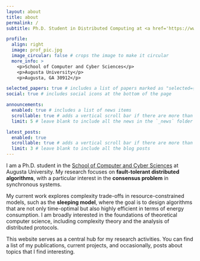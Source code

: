 ```yaml
---
layout: about
title: about
permalink: /
subtitle: Ph.D. Student in Distributed Computing at <a href='https://www.augusta.edu/ccs/'>Augusta University</a>.

profile:
  align: right
  image: prof_pic.jpg
  image_circular: false # crops the image to make it circular
  more_info: >
    <p>School of Computer and Cyber Sciences</p>
    <p>Augusta University</p>
    <p>Augusta, GA 30912</p>

selected_papers: true # includes a list of papers marked as "selected={true}"
social: true # includes social icons at the bottom of the page

announcements:
  enabled: true # includes a list of news items
  scrollable: true # adds a vertical scroll bar if there are more than 3 news items
  limit: 5 # leave blank to include all the news in the `_news` folder

latest_posts:
  enabled: true
  scrollable: true # adds a vertical scroll bar if there are more than 3 new posts items
  limit: 3 # leave blank to include all the blog posts
---
```


I am a Ph.D. student in the [School of Computer and Cyber Sciences](https://www.augusta.edu/ccs/) at Augusta University. My research focuses on **fault-tolerant distributed algorithms**, with a particular interest in the **consensus problem** in synchronous systems.

My current work explores complexity trade-offs in resource-constrained models, such as the **sleeping model**, where the goal is to design algorithms that are not only time-optimal but also highly efficient in terms of energy consumption. I am broadly interested in the foundations of theoretical computer science, including complexity theory and the analysis of distributed protocols.

This website serves as a central hub for my research activities. You can find a list of my publications, current projects, and occasionally, posts about topics that I find interesting.
